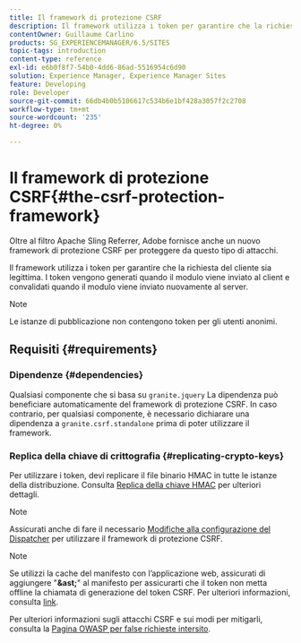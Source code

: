 ```yaml
---
title: Il framework di protezione CSRF
description: Il framework utilizza i token per garantire che la richiesta del cliente sia legittima
contentOwner: Guillaume Carlino
products: SG_EXPERIENCEMANAGER/6.5/SITES
topic-tags: introduction
content-type: reference
exl-id: e6b0f8f7-54b0-4dd6-86ad-5516954c6d90
solution: Experience Manager, Experience Manager Sites
feature: Developing
role: Developer
source-git-commit: 66db4b0b5106617c534b6e1bf428a3057f2c2708
workflow-type: tm+mt
source-wordcount: '235'
ht-degree: 0%

---
```


# Il framework di protezione CSRF{#the-csrf-protection-framework}

Oltre al filtro Apache Sling Referrer, Adobe fornisce anche un nuovo framework di protezione CSRF per proteggere da questo tipo di attacchi.

Il framework utilizza i token per garantire che la richiesta del cliente sia legittima. I token vengono generati quando il modulo viene inviato al client e convalidati quando il modulo viene inviato nuovamente al server.

>[!NOTE]
>
>Le istanze di pubblicazione non contengono token per gli utenti anonimi.

## Requisiti {#requirements}

### Dipendenze {#dependencies}

Qualsiasi componente che si basa su `granite.jquery` La dipendenza può beneficiare automaticamente del framework di protezione CSRF. In caso contrario, per qualsiasi componente, è necessario dichiarare una dipendenza a `granite.csrf.standalone` prima di poter utilizzare il framework.

### Replica della chiave di crittografia {#replicating-crypto-keys}

Per utilizzare i token, devi replicare il file binario HMAC in tutte le istanze della distribuzione. Consulta [Replica della chiave HMAC](/help/sites-administering/encapsulated-token.md#replicating-the-hmac-key) per ulteriori dettagli.

>[!NOTE]
>
>Assicurati anche di fare il necessario [Modifiche alla configurazione del Dispatcher](https://helpx.adobe.com/experience-manager/dispatcher/user-guide.html) per utilizzare il framework di protezione CSRF.

>[!NOTE]
>
>Se utilizzi la cache del manifesto con l’applicazione web, assicurati di aggiungere &quot;**&amp;ast;**&quot; al manifesto per assicurarti che il token non metta offline la chiamata di generazione del token CSRF. Per ulteriori informazioni, consulta [link](https://www.w3.org/TR/offline-webapps/).
>
Per ulteriori informazioni sugli attacchi CSRF e sui modi per mitigarli, consulta la [Pagina OWASP per false richieste intersito](https://owasp.org/www-community/attacks/csrf).
